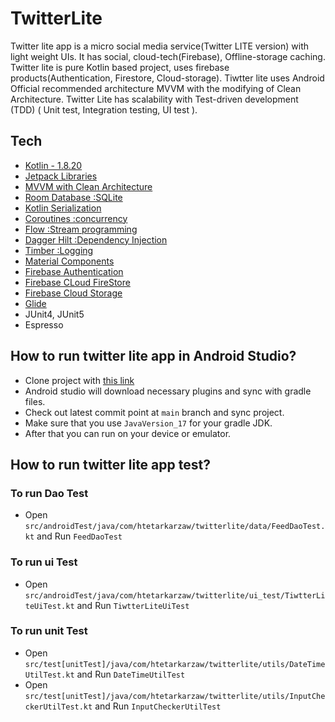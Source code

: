 # TwitterLite
Twitter lite app is a micro social media service(Twitter LITE version) with light weight UIs. It has social, cloud-tech(Firebase), Offline-storage caching. Twitter lite is pure Kotlin based project, uses firebase products(Authentication, Firestore, Cloud-storage).
Tiwtter lite uses Android Official recommended architecture MVVM with the modifying of Clean Architecture. Twitter Lite has scalability with Test-driven development (TDD) ( Unit test, Integration testing, UI test ).

## Tech

- [Kotlin - 1.8.20](https://kotlinlang.org/docs/releases.html#release-details)
- [Jetpack Libraries](https://developer.android.com/jetpack)
- [MVVM with Clean Architecture](https://developer.android.com/topic/architecture)
- [Room Database :SQLite](https://developer.android.com/training/data-storage/room)
- [Kotlin Serialization](https://kotlinlang.org/docs/serialization.html)
- [Coroutines :concurrency](https://developer.android.com/kotlin/coroutines)
- [Flow :Stream programming](https://developer.android.com/kotlin/flow)
- [Dagger Hilt :Dependency Injection](https://developer.android.com/training/dependency-injection/hilt-android)
- [Timber :Logging](https://github.com/JakeWharton/timber)
- [Material Components](https://developer.android.com/design/ui/mobile/guides/components/material-overview)
- [Firebase Authentication](https://firebase.google.com/docs/auth)
- [Firebase CLoud FireStore](https://firebase.google.com/docs/firestore)
- [Firebase Cloud Storage](https://firebase.google.com/docs/storage)
- [Glide](https://github.com/bumptech/glide)
- JUnit4, JUnit5
- Espresso

## How to run twitter lite app in Android Studio?
- Clone project with [this link](https://github.com/htetarkarzaw/TwitterLite.git)
- Android studio will download necessary plugins and sync with gradle files.
- Check out latest commit point at `main` branch and sync project.
- Make sure that you use `JavaVersion_17` for your gradle JDK.
- After that you can run on your device or emulator.

## How to run twitter lite app test?
### To run Dao Test
- Open `src/androidTest/java/com/htetarkarzaw/twitterlite/data/FeedDaoTest.kt` and Run `FeedDaoTest`

### To run ui Test
- Open `src/androidTest/java/com/htetarkarzaw/twitterlite/ui_test/TiwtterLiteUiTest.kt` and Run `TiwtterLiteUiTest`

### To run unit Test
- Open `src/test[unitTest]/java/com/htetarkarzaw/twitterlite/utils/DateTimeUtilTest.kt` and Run `DateTimeUtilTest`
- Open `src/test[unitTest]/java/com/htetarkarzaw/twitterlite/utils/InputCheckerUtilTest.kt` and Run `InputCheckerUtilTest`
